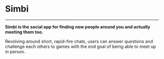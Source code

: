 # Simbi
----------------

**Simbi is the social app for finding new people around you and actually meeting them too.**

Revolving around short, rapid-fire chats, users can answer questions and challenge each others to games with the end goal of being able to meet up in person.

